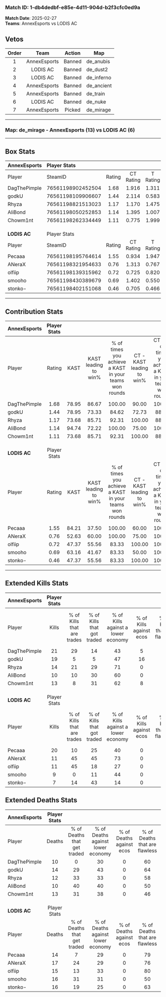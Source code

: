 ### Match ID: 1-db4dedbf-e85e-4d11-904d-b2f3cfc0ed9a  
**Match Date**: 2025-02-27  
**Teams**: AnnexEsports vs LODIS AC  

## Vetos  

| Order | Team | Action | Map |
| :---: | :--: | :----: | --- |
| 1 | AnnexEsports | Banned | de_anubis |
| 2 | LODIS AC | Banned | de_dust2 |
| 3 | LODIS AC | Banned | de_inferno |
| 4 | AnnexEsports | Banned | de_ancient |
| 5 | AnnexEsports | Banned | de_train |
| 6 | LODIS AC | Banned | de_nuke |
| 7 | AnnexEsports | Picked | de_mirage |

---  

### **Map**: de_mirage - AnnexEsports (13) vs LODIS AC (6)  
---  

## Box Stats  

| **AnnexEsports** | Player Stats      |        |           |          |       |       |       |         |        |      |     |
| :- | :- | :-: | :-: | :-: | :-: | :-: | :-: | :-: | :-: | :-: | :-: |
| Player           | SteamID           | Rating | CT Rating | T Rating | KAST  |  ADR  | Kills | Assists | Deaths | K/D  | HS% |
| DagThePimple     | 76561198902452504 |  1.68  |   1.916   |  1.311   | 78.95 | 105.9 |  21   |    6    |   10   | 2.10 | 47  |
| godkU            | 76561198109906607 |  1.44  |   2.114   |  0.583   | 78.95 | 91.0  |  19   |    7    |   14   | 1.36 | 26  |
| Rhyza            | 76561198821513023 |  1.17  |   1.170   |  1.475   | 73.68 | 76.4  |  14   |    5    |   12   | 1.17 | 42  |
| AliBond          | 76561198050252853 |  1.14  |   1.395   |  1.007   | 94.74 | 59.9  |  10   |    4    |   10   | 1.00 | 60  |
| Chowm1nt         | 76561198262334449 |  1.11  |   0.775   |  1.999   | 73.68 | 80.0  |  13   |    6    |   13   | 1.00 | 61  |
|                  |                   |        |           |          |       |       |       |         |        |      |     |
|                  |                   |        |           |          |       |       |       |         |        |      |     |
|                  |                   |        |           |          |       |       |       |         |        |      |     |
| **LODIS AC**     | Player Stats      |        |           |          |       |       |       |         |        |      |     |
| Player           | SteamID           | Rating | CT Rating | T Rating | KAST  |  ADR  | Kills | Assists | Deaths | K/D  | HS% |
| Pecaaa           | 76561198195764614 |  1.55  |   0.934   |  1.947   | 84.21 | 108.5 |  20   |    1    |   14   | 1.43 | 75  |
| ANeraX           | 76561198321954633 |  0.76  |   1.313   |  0.767   | 52.63 | 79.8  |  11   |    6    |   17   | 0.65 | 90  |
| olfiip           | 76561198139315962 |  0.72  |   0.725   |  0.820   | 47.37 | 67.5  |  11   |    4    |   15   | 0.73 | 63  |
| smooho           | 76561198430389679 |  0.69  |   1.402   |  0.550   | 63.16 | 61.0  |   9   |    3    |   16   | 0.56 | 55  |
| stonko-          | 76561198402151068 |  0.46  |   0.705   |  0.466   | 47.37 | 55.2  |   7   |    2    |   16   | 0.44 | 57  |
---  

## Contribution Stats  

| **AnnexEsports** | Player Stats |       |                      |                                                        |                           |                                                             |                          |                                                            |
| :- | :-: | :-: | :-: | :-: | :-: | :-: | :-: | :-: |
| Player           |    Rating    | KAST  | KAST leading to win% | % of times you achieve a KAST in your teams won rounds | CT - KAST leading to win% | CT - % of times you achieve a KAST in your teams won rounds | T - KAST leading to win% | T - % of times you achieve a KAST in your teams won rounds |
| DagThePimple     |     1.68     | 78.95 |        86.67         |                         100.00                         |           90.00           |                           100.00                            |          80.00           |                           100.00                           |
| godkU            |     1.44     | 78.95 |        73.33         |                         84.62                          |           72.73           |                            88.89                            |          75.00           |                           75.00                            |
| Rhyza            |     1.17     | 73.68 |        85.71         |                         92.31                          |          100.00           |                            88.89                            |          66.67           |                           100.00                           |
| AliBond          |     1.14     | 94.74 |        72.22         |                         100.00                         |           75.00           |                           100.00                            |          66.67           |                           100.00                           |
| Chowm1nt         |     1.11     | 73.68 |        85.71         |                         92.31                          |          100.00           |                            88.89                            |          66.67           |                           100.00                           |
|                  |              |       |                      |                                                        |                           |                                                             |                          |                                                            |
|                  |              |       |                      |                                                        |                           |                                                             |                          |                                                            |
|                  |              |       |                      |                                                        |                           |                                                             |                          |                                                            |
| **LODIS AC**     | Player Stats |       |                      |                                                        |                           |                                                             |                          |                                                            |
| Player           |    Rating    | KAST  | KAST leading to win% | % of times you achieve a KAST in your teams won rounds | CT - KAST leading to win% | CT - % of times you achieve a KAST in your teams won rounds | T - KAST leading to win% | T - % of times you achieve a KAST in your teams won rounds |
| Pecaaa           |     1.55     | 84.21 |        37.50         |                         100.00                         |           60.00           |                           100.00                            |          27.27           |                           100.00                           |
| ANeraX           |     0.76     | 52.63 |        60.00         |                         100.00                         |           75.00           |                           100.00                            |          50.00           |                           100.00                           |
| olfiip           |     0.72     | 47.37 |        55.56         |                         83.33                          |          100.00           |                           100.00                            |          33.33           |                           66.67                            |
| smooho           |     0.69     | 63.16 |        41.67         |                         83.33                          |           50.00           |                           100.00                            |          33.33           |                           66.67                            |
| stonko-          |     0.46     | 47.37 |        55.56         |                         83.33                          |          100.00           |                           100.00                            |          33.33           |                           66.67                            |
---  

## Extended Kills Stats  

| **AnnexEsports** | Player Stats |                            |                            |                                    |                         |                              |                                 |                                       |                    |           |
| :- | :-: | :-: | :-: | :-: | :-: | :-: | :-: | :-: | :-: | :-: |
| Player           |    Kills     | % of Kills that are trades | % of Kills that got traded | % of Kills against a lower economy | % of Kills against ecos | % of Kills that are flawless | % of Kills that are close duels | % of Kills that are assisted by flash | Pistol Round Kills | AWP Kills |
| DagThePimple     |      21      |             29             |             14             |                 43                 |            5            |              71              |                0                |                   5                   |         3          |     3     |
| godkU            |      19      |             5              |             5              |                 47                 |           16            |              68              |                5                |                   0                   |         0          |     0     |
| Rhyza            |      14      |             21             |             29             |                 71                 |            0            |              64              |                0                |                   0                   |         0          |     0     |
| AliBond          |      10      |             10             |             30             |                 60                 |            0            |              60              |               20                |                   0                   |         0          |     2     |
| Chowm1nt         |      13      |             8              |             31             |                 62                 |            8            |              77              |                8                |                   0                   |         0          |     0     |
|                  |              |                            |                            |                                    |                         |                              |                                 |                                       |                    |           |
|                  |              |                            |                            |                                    |                         |                              |                                 |                                       |                    |           |
|                  |              |                            |                            |                                    |                         |                              |                                 |                                       |                    |           |
| **LODIS AC**     | Player Stats |                            |                            |                                    |                         |                              |                                 |                                       |                    |           |
| Player           |    Kills     | % of Kills that are trades | % of Kills that got traded | % of Kills against a lower economy | % of Kills against ecos | % of Kills that are flawless | % of Kills that are close duels | % of Kills that are assisted by flash | Pistol Round Kills | AWP Kills |
| Pecaaa           |      20      |             10             |             25             |                 40                 |            0            |              55              |                5                |                   0                   |         0          |     1     |
| ANeraX           |      11      |             45             |             45             |                 73                 |            0            |              64              |               18                |                   0                   |         0          |     1     |
| olfiip           |      11      |             45             |             18             |                 27                 |            0            |              64              |                0                |                  18                   |         0          |     0     |
| smooho           |      9       |             0              |             11             |                 44                 |            0            |              67              |                0                |                   0                   |         0          |     1     |
| stonko-          |      7       |             14             |             43             |                 14                 |            0            |              43              |                0                |                   0                   |         0          |     3     |
## Extended Deaths Stats  

| **AnnexEsports** | Player Stats |                             |                                   |                          |                               |                            |                           |               |
| :- | :-: | :-: | :-: | :-: | :-: | :-: | :-: | :-: |
| Player           |    Deaths    | % of Deaths that get traded | % of Deaths against lower economy | % of Deaths against ecos | % of Deaths that are flawless | % of Deaths that are close | % of Deaths while blinded | Deaths to AWP |
| DagThePimple     |      10      |              0              |                30                 |            0             |              60               |             0              |             0             |       0       |
| godkU            |      14      |             29              |                43                 |            0             |              64               |             0              |             0             |       0       |
| Rhyza            |      12      |             33              |                33                 |            0             |              58               |             8              |             0             |       0       |
| AliBond          |      10      |             40              |                40                 |            0             |              50               |             0              |            20             |       0       |
| Chowm1nt         |      13      |             31              |                38                 |            0             |              46               |             15             |             0             |       0       |
|                  |              |                             |                                   |                          |                               |                            |                           |               |
|                  |              |                             |                                   |                          |                               |                            |                           |               |
|                  |              |                             |                                   |                          |                               |                            |                           |               |
| **LODIS AC**     | Player Stats |                             |                                   |                          |                               |                            |                           |               |
| Player           |    Deaths    | % of Deaths that get traded | % of Deaths against lower economy | % of Deaths against ecos | % of Deaths that are flawless | % of Deaths that are close | % of Deaths while blinded | Deaths to AWP |
| Pecaaa           |      14      |              7              |                29                 |            0             |              79               |             0              |             0             |       0       |
| ANeraX           |      17      |             24              |                29                 |            0             |              76               |             0              |             0             |       1       |
| olfiip           |      15      |             13              |                33                 |            0             |              80               |             0              |             7             |       2       |
| smooho           |      16      |             31              |                31                 |            0             |              50               |             13             |             0             |       0       |
| stonko-          |      16      |             19              |                25                 |            0             |              63               |             13             |             0             |       0       |
